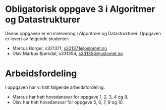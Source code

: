 # Obligatorisk oppgave 3 i Algoritmer og Datastrukturer

Denne oppgaven er en innlevering i Algoritmer og Datastrukturer. 
Oppgaven er levert av følgende studenter:
* Marcus Borger, s321371, s321371@oslomet.no
* Olav Markus Bjørndal, s331354, s331354@oslomet.no

# Arbeidsfordeling

I oppgaven har vi hatt følgende arbeidsfordeling:
* Marcus har hatt hovedansvar for oppgave 1, 2, 3, 4 og 8. 
* Olav har hatt hovedansvar for oppgave 5, 6, 7, 9 og 10. 
